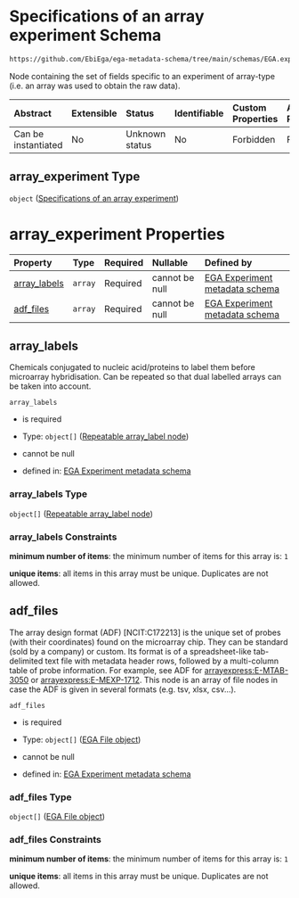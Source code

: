 # Specifications of an array experiment Schema

```txt
https://github.com/EbiEga/ega-metadata-schema/tree/main/schemas/EGA.experiment.json#/properties/experiment_type_specifications/properties/array_experiment
```

Node containing the set of fields specific to an experiment of array-type (i.e. an array was used to obtain the raw data).

| Abstract            | Extensible | Status         | Identifiable | Custom Properties | Additional Properties | Access Restrictions | Defined In                                                                |
| :------------------ | :--------- | :------------- | :----------- | :---------------- | :-------------------- | :------------------ | :------------------------------------------------------------------------ |
| Can be instantiated | No         | Unknown status | No           | Forbidden         | Forbidden             | none                | [EGA.experiment.json*](../out/EGA.experiment.json "open original schema") |

## array_experiment Type

`object` ([Specifications of an array experiment](ega-9-properties-experiment-type-specifications-properties-specifications-of-an-array-experiment.md))

# array_experiment Properties

| Property                      | Type    | Required | Nullable       | Defined by                                                                                                                                                                                                                                                                                                                                                                        |
| :---------------------------- | :------ | :------- | :------------- | :-------------------------------------------------------------------------------------------------------------------------------------------------------------------------------------------------------------------------------------------------------------------------------------------------------------------------------------------------------------------------------- |
| [array_labels](#array_labels) | `array` | Required | cannot be null | [EGA Experiment metadata schema](ega-9-properties-experiment-type-specifications-properties-specifications-of-an-array-experiment-properties-array-label-of-the-experiment.md "https://github.com/EbiEga/ega-metadata-schema/tree/main/schemas/EGA.experiment.json#/properties/experiment_type_specifications/properties/array_experiment/properties/array_labels")               |
| [adf_files](#adf_files)       | `array` | Required | cannot be null | [EGA Experiment metadata schema](ega-9-properties-experiment-type-specifications-properties-specifications-of-an-array-experiment-properties-array-design-format-adf-ncitc172213-file-block.md "https://github.com/EbiEga/ega-metadata-schema/tree/main/schemas/EGA.experiment.json#/properties/experiment_type_specifications/properties/array_experiment/properties/adf_files") |

## array_labels

Chemicals conjugated to nucleic acid/proteins to label them before microarray hybridisation. Can be repeated so that dual labelled arrays can be taken into account.

`array_labels`

*   is required

*   Type: `object[]` ([Repeatable array_label node](ega-12-definitions-repeatable-array_label-node.md))

*   cannot be null

*   defined in: [EGA Experiment metadata schema](ega-9-properties-experiment-type-specifications-properties-specifications-of-an-array-experiment-properties-array-label-of-the-experiment.md "https://github.com/EbiEga/ega-metadata-schema/tree/main/schemas/EGA.experiment.json#/properties/experiment_type_specifications/properties/array_experiment/properties/array_labels")

### array_labels Type

`object[]` ([Repeatable array_label node](ega-12-definitions-repeatable-array_label-node.md))

### array_labels Constraints

**minimum number of items**: the minimum number of items for this array is: `1`

**unique items**: all items in this array must be unique. Duplicates are not allowed.

## adf_files

The array design format (ADF) \[NCIT:C172213] is the unique set of probes (with their coordinates) found on the microarray chip. They can be standard (sold by a company) or custom. Its format is of a spreadsheet-like tab-delimited text file with metadata header rows, followed by a multi-column table of probe information. For example, see ADF for [arrayexpress:E-MTAB-3050](https://www.ebi.ac.uk/arrayexpress/files/A-GEOD-28079/A-GEOD-28079.adf.txt) or [arrayexpress:E-MEXP-1712](https://www.ebi.ac.uk/arrayexpress/files/A-AFFY-125/A-AFFY-125.adf.txt). This node is an array of file nodes in case the ADF is given in several formats (e.g. tsv, xlsx, csv...).

`adf_files`

*   is required

*   Type: `object[]` ([EGA File object](ega-12-definitions-ega-file-object.md))

*   cannot be null

*   defined in: [EGA Experiment metadata schema](ega-9-properties-experiment-type-specifications-properties-specifications-of-an-array-experiment-properties-array-design-format-adf-ncitc172213-file-block.md "https://github.com/EbiEga/ega-metadata-schema/tree/main/schemas/EGA.experiment.json#/properties/experiment_type_specifications/properties/array_experiment/properties/adf_files")

### adf_files Type

`object[]` ([EGA File object](ega-12-definitions-ega-file-object.md))

### adf_files Constraints

**minimum number of items**: the minimum number of items for this array is: `1`

**unique items**: all items in this array must be unique. Duplicates are not allowed.
